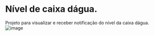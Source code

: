 # Nível de caixa dágua.

Projeto para visualizar e receber notificação do nível da caixa dágua.
![image](https://user-images.githubusercontent.com/109484017/199121298-d777296d-6093-47f9-b229-3bbe4320ba49.png)

